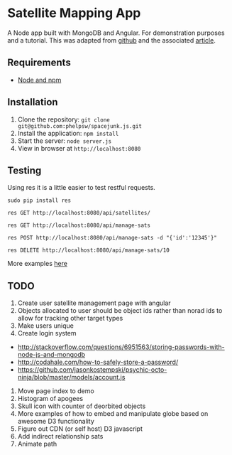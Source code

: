 # Satellite Mapping App

A Node app built with MongoDB and Angular. For demonstration purposes and a tutorial.  This was adapted from [github](https://www.github.com/scotch-io/node-todo) and the associated [article](http://scotch.io/tutorials/javascript/creating-a-single-page-todo-app-with-node-and-angular).

## Requirements

- [Node and npm](http://nodejs.org)

## Installation

1. Clone the repository: `git clone git@github.com:phelpsw/spacejunk.js.git`
2. Install the application: `npm install`
3. Start the server: `node server.js`
4. View in browser at `http://localhost:8080`

## Testing

Using res it is a little easier to test restful requests.

```
sudo pip install res

res GET http://localhost:8080/api/satellites/

res GET http://localhost:8080/api/manage-sats

res POST http://localhost:8080/api/manage-sats -d "{'id':'12345'}"

res DELETE http://localhost:8080/api/manage-sats/10
```

More examples [here](https://github.com/jawerty/res)

## TODO

1. Create user satellite management page with angular
1. Objects allocated to user should be object ids rather than norad ids to allow for tracking other target types
1. Make users unique
1. Create login system
 * http://stackoverflow.com/questions/6951563/storing-passwords-with-node-js-and-mongodb
 * http://codahale.com/how-to-safely-store-a-password/
 * https://github.com/jasonkostempski/psychic-octo-ninja/blob/master/models/account.js
1. Move page index to demo
1. Histogram of apogees
1. Skull icon with counter of deorbited objects
1. More examples of how to embed and manipulate globe based on awesome D3 functionality
1. Figure out CDN (or self host) D3 javascript
1. Add indirect relationship sats
1. Animate path


